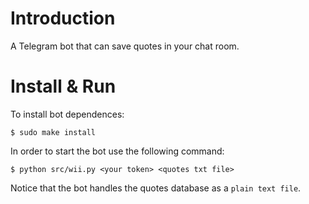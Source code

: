 # Introduction
A Telegram bot that can save quotes in your chat room.

# Install & Run
To install bot dependences:
    
    $ sudo make install

In order to start the bot use the following command:

    $ python src/wii.py <your token> <quotes txt file>

Notice that the bot handles the quotes database as a `plain text file`.
